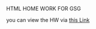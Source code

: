 HTML HOME WORK FOR GSG

you can view the HW via [this Link](https://x-vneer.github.io/React-GSG-HTML-HW/)
